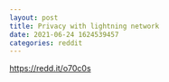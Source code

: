 ```yaml
--- 
layout: post 
title: Privacy with lightning network 
date: 2021-06-24 1624539457 
categories: reddit 
--- 
```

https://redd.it/o70c0s